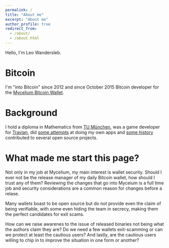```yaml
---
permalink: /
title: "About me"
excerpt: "About me"
author_profile: true
redirect_from: 
  - /about/
  - /about.html
---
```


Hello, I'm Leo Wandersleb.


Bitcoin
=======

I'm "into Bitcoin" since 2012 and since October 2015 Bitcoin developer for the
[Mycelium Bitcoin Wallet](https://play.google.com/store/apps/details?id=com.mycelium.wallet).


Background
==========

I hold a diploma in Mathematics from [TU München](https://www.tum.de/), was a
game developer for [Travian](https://www.traviangames.com/en/), did
[some attempts](https://play.google.com/store/apps/details?id=de.leowandersleb.fluxcards)
at doing my own apps and [some history](https://github.com/Giszmo/) contributed
to several open source projects.

What made me start this page?
========

Not only in my job at Mycelium, my main interest is wallet security. Should I
ever not be the release manager of my daily Bitcoin wallet, how should I trust
any of them? Reviewing the changes that go into Myceium is a full time job and
security considerations are a common reason for changes before a relase.

Many wallets boast to be open source but do not provide even the claim of being
verifiable, with some even hiding the team in secrecy, making them the perfect
candidates for exit scams.

How can we raise awarenes to the issue of released binaries not being what the
authors claim they are? Do we need a few wallets exit-scamming or can we
protect at least the cautious users? And lastly, are the cautious users willing
to chip in to improve the situation in one form or another?

